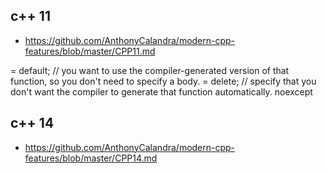 ## c++ 11
- https://github.com/AnthonyCalandra/modern-cpp-features/blob/master/CPP11.md


= default; // you want to use the compiler-generated version of that function, so you don't need to specify a body.
= delete; //  specify that you don't want the compiler to generate that function automatically.
noexcept


## c++ 14
- https://github.com/AnthonyCalandra/modern-cpp-features/blob/master/CPP14.md



